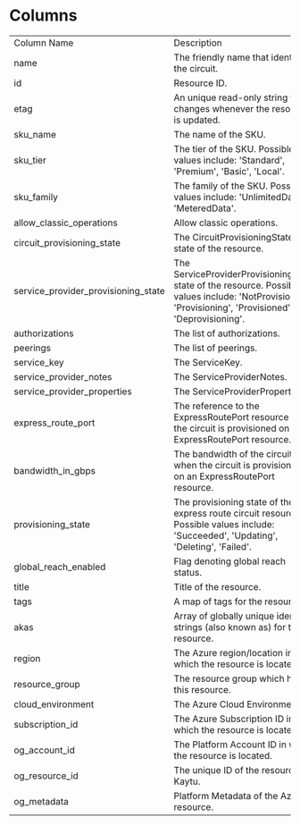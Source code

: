 # Columns  

<table>
	<tr><td>Column Name</td><td>Description</td></tr>
	<tr><td>name</td><td>The friendly name that identifies the circuit.</td></tr>
	<tr><td>id</td><td>Resource ID.</td></tr>
	<tr><td>etag</td><td>An unique read-only string that changes whenever the resource is updated.</td></tr>
	<tr><td>sku_name</td><td>The name of the SKU.</td></tr>
	<tr><td>sku_tier</td><td>The tier of the SKU. Possible values include: &#39;Standard&#39;, &#39;Premium&#39;, &#39;Basic&#39;, &#39;Local&#39;.</td></tr>
	<tr><td>sku_family</td><td>The family of the SKU. Possible values include: &#39;UnlimitedData&#39;, &#39;MeteredData&#39;.</td></tr>
	<tr><td>allow_classic_operations</td><td>Allow classic operations.</td></tr>
	<tr><td>circuit_provisioning_state</td><td>The CircuitProvisioningState state of the resource.</td></tr>
	<tr><td>service_provider_provisioning_state</td><td>The ServiceProviderProvisioningState state of the resource. Possible values include: &#39;NotProvisioned&#39;, &#39;Provisioning&#39;, &#39;Provisioned&#39;, &#39;Deprovisioning&#39;.</td></tr>
	<tr><td>authorizations</td><td>The list of authorizations.</td></tr>
	<tr><td>peerings</td><td>The list of peerings.</td></tr>
	<tr><td>service_key</td><td>The ServiceKey.</td></tr>
	<tr><td>service_provider_notes</td><td>The ServiceProviderNotes.</td></tr>
	<tr><td>service_provider_properties</td><td>The ServiceProviderProperties.</td></tr>
	<tr><td>express_route_port</td><td>The reference to the ExpressRoutePort resource when the circuit is provisioned on an ExpressRoutePort resource.</td></tr>
	<tr><td>bandwidth_in_gbps</td><td>The bandwidth of the circuit when the circuit is provisioned on an ExpressRoutePort resource.</td></tr>
	<tr><td>provisioning_state</td><td>The provisioning state of the express route circuit resource. Possible values include: &#39;Succeeded&#39;, &#39;Updating&#39;, &#39;Deleting&#39;, &#39;Failed&#39;.</td></tr>
	<tr><td>global_reach_enabled</td><td>Flag denoting global reach status.</td></tr>
	<tr><td>title</td><td>Title of the resource.</td></tr>
	<tr><td>tags</td><td>A map of tags for the resource.</td></tr>
	<tr><td>akas</td><td>Array of globally unique identifier strings (also known as) for the resource.</td></tr>
	<tr><td>region</td><td>The Azure region/location in which the resource is located.</td></tr>
	<tr><td>resource_group</td><td>The resource group which holds this resource.</td></tr>
	<tr><td>cloud_environment</td><td>The Azure Cloud Environment.</td></tr>
	<tr><td>subscription_id</td><td>The Azure Subscription ID in which the resource is located.</td></tr>
	<tr><td>og_account_id</td><td>The Platform Account ID in which the resource is located.</td></tr>
	<tr><td>og_resource_id</td><td>The unique ID of the resource in Kaytu.</td></tr>
	<tr><td>og_metadata</td><td>Platform Metadata of the Azure resource.</td></tr>
</table>